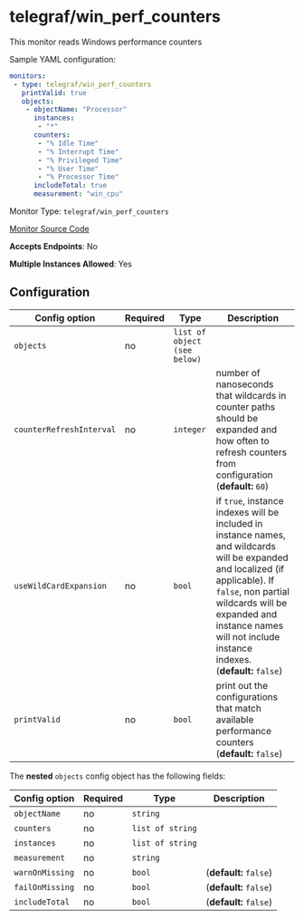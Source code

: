 <!--- GENERATED BY gomplate from scripts/docs/monitor-page.md.tmpl --->

# telegraf/win_perf_counters

 This monitor reads Windows performance
counters

Sample YAML configuration:

```yaml
monitors:
 - type: telegraf/win_perf_counters
   printValid: true
   objects:
    - objectName: "Processor"
      instances:
       - "*"
      counters:
       - "% Idle Time"
       - "% Interrupt Time"
       - "% Privileged Time"
       - "% User Time"
       - "% Processor Time"
      includeTotal: true
      measurement: "win_cpu"
```


Monitor Type: `telegraf/win_perf_counters`

[Monitor Source Code](https://github.com/signalfx/signalfx-agent/tree/master/internal/monitors/telegraf/monitors/winperfcounters)

**Accepts Endpoints**: No

**Multiple Instances Allowed**: Yes

## Configuration

| Config option | Required | Type | Description |
| --- | --- | --- | --- |
| `objects` | no | `list of object (see below)` |  |
| `counterRefreshInterval` | no | `integer` | number of nanoseconds that wildcards in counter paths should be expanded and how often to refresh counters from configuration (**default:** `60`) |
| `useWildCardExpansion` | no | `bool` | if `true`, instance indexes will be included in instance names, and wildcards will be expanded and localized (if applicable).  If `false`, non partial wildcards will be expanded and instance names will not include instance indexes. (**default:** `false`) |
| `printValid` | no | `bool` | print out the configurations that match available performance counters (**default:** `false`) |


The **nested** `objects` config object has the following fields:

| Config option | Required | Type | Description |
| --- | --- | --- | --- |
| `objectName` | no | `string` |  |
| `counters` | no | `list of string` |  |
| `instances` | no | `list of string` |  |
| `measurement` | no | `string` |  |
| `warnOnMissing` | no | `bool` |  (**default:** `false`) |
| `failOnMissing` | no | `bool` |  (**default:** `false`) |
| `includeTotal` | no | `bool` |  (**default:** `false`) |








